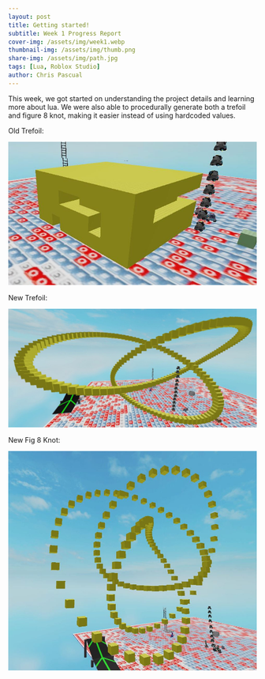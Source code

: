 ```yaml
---
layout: post
title: Getting started!
subtitle: Week 1 Progress Report
cover-img: /assets/img/week1.webp
thumbnail-img: /assets/img/thumb.png
share-img: /assets/img/path.jpg
tags: [Lua, Roblox Studio]
author: Chris Pascual
---
```


This week, we got started on understanding the project details and learning more about lua.
We were also able to procedurally generate both a trefoil and figure 8 knot, making it
easier instead of using hardcoded values.

Old Trefoil: 

<img src="/assets/img/oldtrefoil1.JPG" alt="oldtrefoil">

New Trefoil:

<img src="/assets/img/newtrefoil.JPG" alt="newtrefoil">

New Fig 8 Knot:

<img src="/assets/img/newfig8.JPG" alt="newfig8">